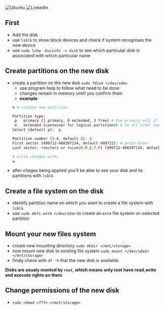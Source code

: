 ![Ubuntu](https://img.shields.io/badge/Ubuntu-E95420?style=for-the-badge&logo=ubuntu&logoColor=white)
![LinkedIn](https://img.shields.io/badge/linkedin-%230077B5.svg?style=for-the-badge&logo=linkedin&logoColor=white)

## First
- Add the disk
- use `lsblk` to show block devices and check if system recognises the new device
- use `sudo lshw -businfo -c disk` to see which particular disk is associated with which particular name

## Create partitions on the new disk
- create a partition on the new disk `sudo fdisk </dev/sda>`
  - use program help to follow what need to be done
  - changes remain in memory untill you confirm them
  - **example**
  ```bash
  n # creates new partition

  Partition type:
   p   primary (1 primary, 0 extended, 3 free) # Use primary only if you're adding a disk which need to have OS on it
   e   extended (container for logical partitions) # In all other cases create 1 extended partition over all space and add logical partitions on it
  Select (default p):  p

  Partition number (1-4, default 2): 2
  First sector (499712-488397134, default 499712): # press Enter
  Last sector, +sectors or +size{K,M,G,T,P} (499712-488397134, default 488397134): +1T # will create 1TB partition

  # write changes with:
  w
  ```
- after chages being applied you'll be able to see your disk and its partitions with `lsblk`

## Create a file system on the disk
- identify partition name on which you want to create a file system with `lsblk`
- use `sudo mkfs.ext4 </dev/sda>` to create an `ext4` file system on selected partition

## Mount your new files system
- create new mounting directory `sudo mkdir </mnt/storage>`
- now mount new disk to existing file system `sudo mount </dev/sda1> </mnt/storage>`
- finaly check with `df -h` that the new disk is available.

**Disks are usualy monted by `root`, which means only root have read,write and execute rights on them**

## Change permissions of the new disk
- `sudo chmod <777> </mnt/storage>`
